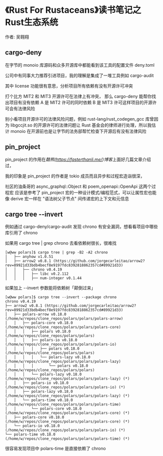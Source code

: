 # 《Rust For Rustaceans》读书笔记之Rust生态系统

作者: 吴翱翔

## cargo-deny

在字节的 monoio 库源码和众多开源库中都能看到该工具的配置文件 deny.toml

公司中有同事大力推荐引进项目，我的理解是集成了一堆工具例如 cargo-audit

其中 license 功能很有意思，分析项目所有依赖有没有开源许可冲突

打个比方 MIT2 和 MIT3 开源许可在法律上有冲突，
那么 cargo-deny 能帮你找出项目有没有依赖 A 是 MIT2 许可的同时依赖 B 是 MIT3 许可这样项目的开源许可会有法律风险

别小看项目开源许可的法律风险问题，例如 rust-lang/rust_codegen_gcc 库曾因为 libgccjit.so 的开源许可的法律问题让 Rust 基金会的律师进行处理，所以我估计 monoio 在开源前也是让字节的法务部帮忙检查下开源后有没有法律风险

## pin_project

pin_project 的作用在*酷熊(https://fasterthanli.me/)博客*上面好几篇文章介绍过，

我的印象是 pin_project 的作者是 tokio 成员而且异步和过程宏造诣很深，

社区的油条哥的 async_graphql::Object 和 poem_openapi::OpenApi 这两个过程宏
应该是参考了 pin_project 宏的一种设计模式/编程范式，可以让属性宏也能像 derive 宏一样在 "语法树父子节点" 间传递宏的上下文和元信息

## cargo tree --invert

例如通过 cargo-deny/cargo-audit 发现 chrono 有安全漏洞，想看看项目中哪些库引用了 chrono

如果用 cargo tree | grep chrono 去看依赖树很长，很难找

```
[w@ww polars]$ cargo tree | grep -B2 -A2 chrono
│   ├── anyhow v1.0.51
│   ├── arrow2 v0.8.1 (https://github.com/jorgecarleitao/arrow2?rev=89921d33bdb4becf8e9197fdc8392818862357cd#89921d33)
│   │   ├── chrono v0.4.19
│   │   │   ├── libc v0.2.112
│   │   │   ├── num-integer v0.1.44
```

如果加上 --invert 参数能将依赖树「颠倒过来」

```
[w@ww polars]$ cargo tree --invert --package chrono
chrono v0.4.19
├── arrow2 v0.8.1 (https://github.com/jorgecarleitao/arrow2?rev=89921d33bdb4becf8e9197fdc8392818862357cd#89921d33)
│   ├── polars-arrow v0.18.0 (/home/w/repos/clone_repos/polars/polars/polars-arrow)
│   │   ├── polars-core v0.18.0 (/home/w/repos/clone_repos/polars/polars/polars-core)
│   │   │   ├── polars v0.18.0 (/home/w/repos/clone_repos/polars/polars)
│   │   │   ├── polars-io v0.18.0 (/home/w/repos/clone_repos/polars/polars/polars-io)
│   │   │   │   ├── polars v0.18.0 (/home/w/repos/clone_repos/polars/polars)
│   │   │   │   └── polars-lazy v0.18.0 (/home/w/repos/clone_repos/polars/polars/polars-lazy)
│   │   │   │       └── polars v0.18.0 (/home/w/repos/clone_repos/polars/polars)
│   │   │   └── polars-lazy v0.18.0 (/home/w/repos/clone_repos/polars/polars/polars-lazy) (*)
│   │   ├── polars-io v0.18.0 (/home/w/repos/clone_repos/polars/polars/polars-io) (*)
│   │   ├── polars-lazy v0.18.0 (/home/w/repos/clone_repos/polars/polars/polars-lazy) (*)
│   │   └── polars-time v0.18.0 (/home/w/repos/clone_repos/polars/polars/polars-time)
│   │       └── polars-core v0.18.0 (/home/w/repos/clone_repos/polars/polars/polars-core) (*)
│   ├── polars-core v0.18.0 (/home/w/repos/clone_repos/polars/polars/polars-core) (*)
│   └── polars-io v0.18.0 (/home/w/repos/clone_repos/polars/polars/polars-io) (*)
└── polars-time v0.18.0 (/home/w/repos/clone_repos/polars/polars/polars-time) (*)
```

很容易发现项目中 polars-time 是直接依赖了 chrono

